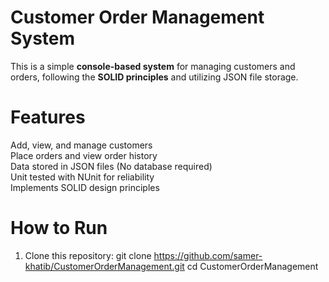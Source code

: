 ﻿# Customer Order Management System
This is a simple **console-based system** for managing customers and orders, following the **SOLID principles** and utilizing JSON file storage.

# Features
Add, view, and manage customers  
Place orders and view order history  
Data stored in JSON files (No database required)  
Unit tested with NUnit for reliability  
Implements SOLID design principles  

# How to Run
1. Clone this repository:
   git clone https://github.com/samer-khatib/CustomerOrderManagement.git
   cd CustomerOrderManagement
